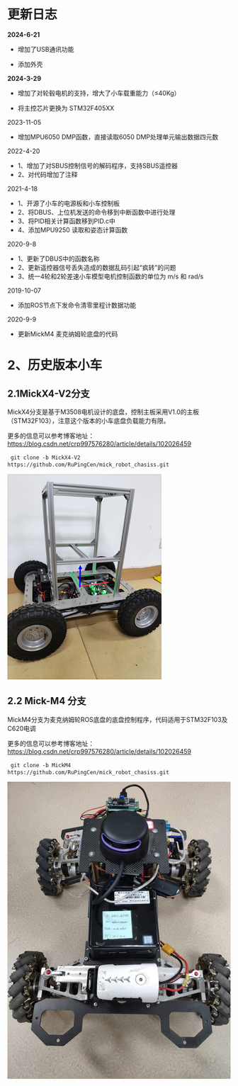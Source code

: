 #  更新日志

**2024-6-21**

- 增加了USB通讯功能

- 添加外壳

**2024-3-29**

- 增加了对轮毂电机的支持，增大了小车载重能力（≤40Kg）

- 将主控芯片更换为 STM32F405XX

2023-11-05

- 增加MPU6050 DMP函数，直接读取6050 DMP处理单元输出数据四元数

2022-4-20

- 1、增加了对SBUS控制信号的解码程序，支持SBUS遥控器
- 2、对代码增加了注释

2021-4-18

- 1、开源了小车的电源板和小车控制板
- 2、将DBUS、上位机发送的命令移到中断函数中进行处理
- 3、将PID相关计算函数移到PID.c中
- 4、添加MPU9250 读取和姿态计算函数 

2020-9-8
- 1、更新了DBUS中的函数名称
- 2、更新遥控器信号丢失造成的数据乱码引起“疯转”的问题
- 3、统一4轮和2轮差速小车模型电机控制函数的单位为 m/s  和 rad/s 

 2019-10-07
- 添加ROS节点下发命令清零里程计数据功能

 2020-9-9 
- 更新MickM4 麦克纳姆轮底盘的代码



# 2、历史版本小车

##  2.1MickX4-V2分支

MickX4分支是基于M3508电机设计的底盘，控制主板采用V1.0的主板（STM32F103），注意这个版本的小车底盘负载能力有限。

更多的信息可以参考博客地址：https://blog.csdn.net/crp997576280/article/details/102026459

```
 git clone -b MickX4-V2 https://github.com/RuPingCen/mick_robot_chasiss.git
```



![MickX4](更新日志.assets/mickx4-v2.png)

## 2.2 Mick-M4 分支

MickM4分支为麦克纳姆轮ROS底盘的底盘控制程序，代码适用于STM32F103及C620电调

更多的信息可以参考博客地址：https://blog.csdn.net/crp997576280/article/details/102026459

```
 git clone -b MickM4 https://github.com/RuPingCen/mick_robot_chasiss.git
```

![MickM4](https://raw.githubusercontent.com/RuPingCen/blog/master/mick_robot_chasiss/fig/MickM4.png)
